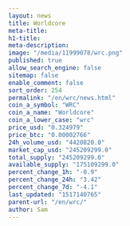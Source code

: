```yaml
---
layout: news
title: Worldcore
meta-title: 
h1-title: 
meta-description: 
image: "/media/11999078/wrc.png"
published: true
allow_search_engine: false
sitemap: false
enable_comment: false
sort_order: 254
permalink: "/en/wrc/news.html"
coin_a_symbol: "WRC"
coin_a_name: "Worldcore"
coin_a_lower_case: "wrc"
price_usd: "0.324979"
price_btc: "0.00002766"
24h_volume_usd: "4420820.0"
market_cap_usd: "245209299.0"
total_supply: "245209299.0"
available_supply: "175109299.0"
percent_change_1h: "-0.9"
percent_change_24h: "3.42"
percent_change_7d: "-4.1"
last_updated: "1517140765"
parent-url: "/en/wrc/"
author: Sam
---
```


